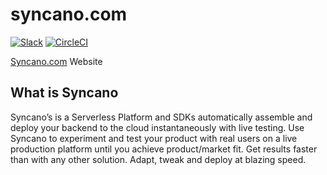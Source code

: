 # syncano.com
[![Slack](https://img.shields.io/badge/chat-on_slack-blue.svg)](https://www.syncano.io/#/slack-invite/)
[![CircleCI](https://circleci.com/gh/Syncano/syncano.com/tree/master.svg?style=shield)](https://circleci.com/gh/Syncano/syncano.com/tree/master)

[Syncano.com](https://www.syncano.io/) Website

## What is Syncano
Syncano’s is a Serverless Platform and SDKs automatically assemble and deploy your backend to the cloud instantaneously with live testing. 
Use Syncano to experiment and test your product with real users on a live production platform until you achieve product/market fit. Get results faster than with any other solution. Adapt, tweak and deploy at blazing speed.

